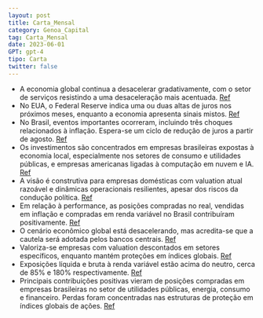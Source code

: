 ```yaml
---
layout: post
title: Carta_Mensal
category: Genoa_Capital
tag: Carta_Mensal
date: 2023-06-01
GPT: gpt-4
tipo: Carta
twitter: false
---
```


- A economia global continua a desacelerar gradativamente, com o setor de serviços resistindo a uma desaceleração mais acentuada.
<a href="#" onclick="search_on_pdf('tempo em que o consumo de bens e itens ligados a crédito sofre uma recessão moderada,o setor de ser')">Ref</a>
- No EUA, o Federal Reserve indica uma ou duas altas de juros nos próximos meses, enquanto a economia apresenta sinais mistos.
<a href="#" onclick="search_on_pdf('da economia.Nos EUA, a comunicação mais recente do Federal Reserve aponta para mais uma ou duasalt')">Ref</a>
- No Brasil, eventos importantes ocorreram, incluindo três choques relacionados à inflação. Espera-se um ciclo de redução de juros a partir de agosto.
<a href="#" onclick="search_on_pdf('materialize.No Brasil, o mês trouxe eventos importantes. No ambiente inflacionário, temos visto ac')">Ref</a>
- Os investimentos são concentrados em empresas brasileiras expostas à economia local, especialmente nos setores de consumo e utilidades públicas, e empresas americanas ligadas à computação em nuvem e IA.
<a href="#" onclick="search_on_pdf('de consumo e utilidades públicas, e empresas americanas ligadas à computação em nuvem eIA. Seguimos')">Ref</a>
- A visão é construtiva para empresas domésticas com valuation atual razoável e dinâmicas operacionais resilientes, apesar dos riscos da condução política.
<a href="#" onclick="search_on_pdf('benigno para alocação em renda variável à frente. O valuation atual das empresas domésticasnos perm')">Ref</a>
- Em relação à performance, as posições compradas no real, vendidas em inflação e compradas em renda variável no Brasil contribuíram positivamente.
<a href="#" onclick="search_on_pdf('As principais contribuições positivas para a rentabilidade do mês vieram das posiçõescompradas no r')">Ref</a>
- O cenário econômico global está desacelerando, mas acredita-se que a cautela será adotada pelos bancos centrais. 
<a href="#" onclick="search_on_pdf('tempo em que o consumo de bens e itens ligados a crédito sofre uma recessão moderada,o setor de ser')">Ref</a>
- Valoriza-se empresas com valuation descontados em setores específicos, enquanto mantém proteções em índices globais.
<a href="#" onclick="search_on_pdf('nos permitem permanecer comprados, usando estruturas de proteção em índices globais deações.Atualm')">Ref</a>
- Exposições líquida e bruta à renda variável estão acima do neutro, cerca de 85% e 180% respectivamente.
<a href="#" onclick="search_on_pdf('nos permitem permanecer comprados, usando estruturas de proteção em índices globais deações.Atualm')">Ref</a>
- Principais contribuições positivas vieram de posições compradas em empresas brasileiras no setor de utilidades públicas, energia, consumo e financeiro. Perdas foram concentradas nas estruturas de proteção em índices globais de ações.
<a href="#" onclick="search_on_pdf('brasileiras ligadas a economia doméstica, dos setores de utilidades públicas, energia, consumoe do ')">Ref</a>
